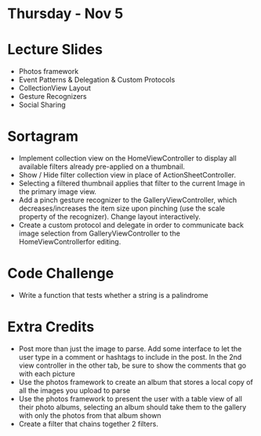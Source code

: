 Thursday - Nov 5
================

# Lecture Slides
* Photos framework
* Event Patterns & Delegation & Custom Protocols
* CollectionView Layout
* Gesture Recognizers
* Social Sharing

# Sortagram
* Implement collection view on the HomeViewController to display all available filters already pre-applied on a thumbnail.
* Show / Hide filter collection view in place of ActionSheetController.
* Selecting a filtered thumbnail applies that filter to the current Image in the primary image view.
* Add a pinch gesture recognizer to the GalleryViewController, which decreases/increases the item size upon pinching (use the scale property of the recognizer). Change layout interactively.
* Create a custom protocol and delegate in order to communicate back image selection from GalleryViewController to the HomeViewControllerfor editing.

# Code Challenge
*  Write a function that tests whether a string is a palindrome

# Extra Credits
* Post more than just the image to parse. Add some interface to let the user type in a comment or hashtags to include in the post. In the 2nd view controller in the other tab, be sure to show the comments that go with each picture
* Use the photos framework to create an album that stores a local copy of all the images you upload to parse
* Use the photos framework to present the user with a table view of all their photo albums, selecting an album should take them to the gallery with only the photos from that album shown
* Create a filter that chains together 2 filters.
